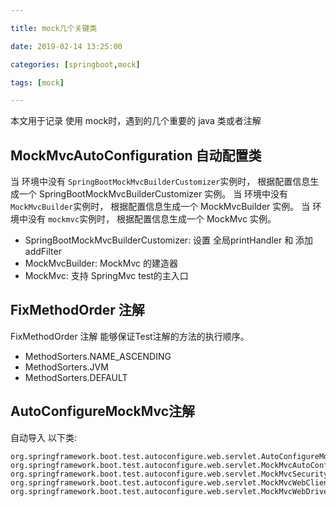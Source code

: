 ```yaml
---

title: mock几个关键类

date: 2019-02-14 13:25:00

categories: [springboot,mock]

tags: [mock]

---
```



本文用于记录 使用 mock时，遇到的几个重要的 java 类或者注解



<!--more-->


## MockMvcAutoConfiguration 自动配置类

当 环境中没有 `SpringBootMockMvcBuilderCustomizer`实例时， 根据配置信息生成一个 SpringBootMockMvcBuilderCustomizer 实例。
当 环境中没有 `MockMvcBuilder`实例时， 根据配置信息生成一个 MockMvcBuilder 实例。
当 环境中没有 `mockmvc`实例时， 根据配置信息生成一个 MockMvc 实例。

- SpringBootMockMvcBuilderCustomizer: 设置 全局printHandler 和 添加 addFilter
- MockMvcBuilder: MockMvc 的建造器
- MockMvc: 支持 SpringMvc test的主入口 

## FixMethodOrder 注解

FixMethodOrder 注解 能够保证Test注解的方法的执行顺序。

- MethodSorters.NAME_ASCENDING
- MethodSorters.JVM
- MethodSorters.DEFAULT

## AutoConfigureMockMvc注解

自动导入 以下类:

```text
org.springframework.boot.test.autoconfigure.web.servlet.AutoConfigureMockMvc=\
org.springframework.boot.test.autoconfigure.web.servlet.MockMvcAutoConfiguration,\
org.springframework.boot.test.autoconfigure.web.servlet.MockMvcSecurityAutoConfiguration,\
org.springframework.boot.test.autoconfigure.web.servlet.MockMvcWebClientAutoConfiguration,\
org.springframework.boot.test.autoconfigure.web.servlet.MockMvcWebDriverAutoConfiguration
```
